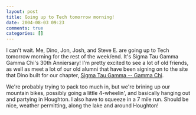 ```yaml
---
layout: post
title: Going up to Tech tomorrow morning!
date: 2004-08-03 09:23
comments: true
categories: []
---
```

I can't wait. Me, Dino, Jon, Josh, and Steve E. are going up to Tech tomorrow morning for the rest of the week/end. It's Sigma Tau Gamma Gamma Chi's 30th Anniersary! I'm pretty excited to see a lot of old friends, as well as meet a lot of our old alumni that have been signing on to the site that Dino built for our chapter, <a href="http://www.sigtau.com">Sigma Tau Gamma -- Gamma Chi</a>.

We're probably trying to pack too much in, but we're brining up our mountain bikes, possibly going a little 4-wheelin', and basically hanging out and partying in Houghton. I also have to squeeze in a 7 mile run. Should be nice, weather permitting, along the lake and around Houghton!
